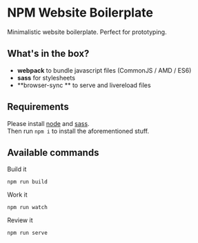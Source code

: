# NPM Website Boilerplate

Minimalistic website boilerplate.
Perfect for prototyping.

## What's in the box?

* **webpack** to bundle javascript files (CommonJS / AMD / ES6)
* **sass** for stylesheets
* **browser-sync ** to serve and livereload files

## Requirements

Please install [node](http://nodejs.org/) and [sass](http://sass-lang.com/install).<br>
Then run `npm i` to install the aforementioned stuff.

## Available commands

Build it

	npm run build
	
Work it

	npm run watch

Review it

	npm run serve
